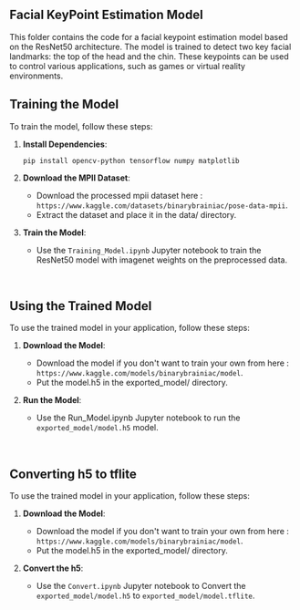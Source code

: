 ## Facial KeyPoint Estimation Model

This folder contains the code for a facial keypoint estimation model based on the ResNet50 architecture. The model is trained to detect two key facial landmarks: the top of the head and the chin. These keypoints can be used to control various applications, such as games or virtual reality environments.

## Training the Model

To train the model, follow these steps:

1. **Install Dependencies**:
   <br />
   ```
   pip install opencv-python tensorflow numpy matplotlib
   ```

2. **Download the MPII Dataset**:
   <br />
   * Download the processed mpii dataset here : `https://www.kaggle.com/datasets/binarybrainiac/pose-data-mpii`.
   * Extract the dataset and place it in the data/ directory.

3. **Train the Model**:
   <br />
   * Use the `Training_Model.ipynb` Jupyter notebook to train the ResNet50 model with imagenet weights on the
     preprocessed data.

<br/>

## Using the Trained Model

To use the trained model in your application, follow these steps:

1. **Download the Model**:
   <br />
   * Download the model if you don't want to train your own from here : `https://www.kaggle.com/models/binarybrainiac/model`.
   * Put the model.h5 in the exported_model/ directory.

2. **Run the Model**:
   <br />
   * Use the Run_Model.ipynb Jupyter notebook to run the `exported_model/model.h5` model.
     

<br/>

## Converting h5 to tflite

To use the trained model in your application, follow these steps:

1. **Download the Model**:
   <br />
   * Download the model if you don't want to train your own from here : `https://www.kaggle.com/models/binarybrainiac/model`.
   * Put the model.h5 in the exported_model/ directory.

2. **Convert the h5**:
   <br />
   * Use the `Convert.ipynb` Jupyter notebook to Convert the `exported_model/model.h5` to `exported_model/model.tflite`.





